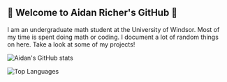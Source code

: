 ## 👾 Welcome to Aidan Richer's GitHub 👾

I am an undergraduate math student at the University of Windsor. Most of my time is spent doing math or coding. I document a lot of random things on here. Take a look at some of my projects!

![Aidan's GitHub stats](https://github-readme-stats.vercel.app/api?username=aidanricher&show_icons=true&theme=radical)

![Top Languages](https://github-readme-stats.vercel.app/api/top-langs/?username=aidanricher&layout=compact&theme=radical)
